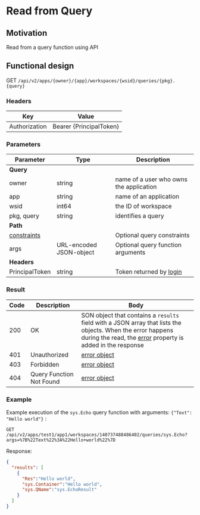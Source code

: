 # Read from Query

## Motivation

Read from a query function using API

## Functional design

GET `/api/v2/apps/{owner}/{app}/workspaces/{wsid}/queries/{pkg}.{query}`

### Headers

| Key | Value |
| --- | --- |
| Authorization | Bearer {PrincipalToken} |

### Parameters

| Parameter | Type | Description |
| --- | --- | --- |
| **Query** | | |
| owner | string | name of a user who owns the application |
| app | string | name of an application |
| wsid | int64 | the ID of workspace |
| pkg, query | string | identifies a query |
| **Path** | | |
| [constraints](query-constraints.md) | | Optional query constraints |
| args | URL-encoded JSON-object | Optional query function arguments |
| **Headers** | | |
| PrincipalToken | string | Token returned by [login](../apiv2/login.md) |

### Result

| Code | Description | Body |
| --- | --- | --- |
| 200 | OK | SON object that contains a `results` field with a JSON array that lists the objects. When the error happens during the read, the [error](errors.md) property is added in the response |
| 401 | Unauthorized | [error object](errors.md) |
| 403 | Forbidden | [error object](errors.md) |
| 404 | Query Function Not Found | [error object](errors.md) |

### Example

Example execution of the `sys.Echo` query function with arguments: `{"Text": "Hello world"}` :

```http
GET /api/v2/apps/test1/app1/workspaces/140737488486402/queries/sys.Echo?args=%7B%22Text%22%3A%22Hello+world%22%7D
```

Response:

```json
{ 
  "results": [
    {
      "Res":"Hello world",
      "sys.Container":"Hello world",
      "sys.QName":"sys.EchoResult" 
    }
  ]
}
```
